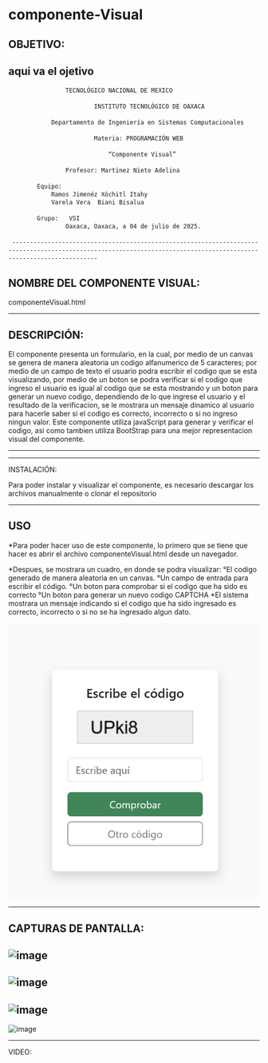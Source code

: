 # componente-Visual
OBJETIVO:
--------------------------------------------------------------------------------------------------------------------------------------------------------------------

aqui va el ojetivo
--------------------------------------------------------------------------------------------------------------------------------------------------------------------
								
					TECNOLÓGICO NACIONAL DE MEXICO
	
                 			INSTITUTO TECNOLÓGICO DE OAXACA			

				Departamento de Ingeniería en Sistemas Computacionales

	                        Materia: PROGRAMACIÓN WEB
       
				                “Componente Visual”

					Profesor: Martinez Nieto Adelina
		
			Equipo: 
				Ramos Jimenéz Xóchitl Itahy
				Varela Vera  Biani Bisalua

			Grupo:   VSI
					Oaxaca, Oaxaca, a 04 de julio de 2025.

     --------------------------------------------------------------------------------------------------------------------------------------------------------------------
NOMBRE DEL COMPONENTE VISUAL:
--------------------------------------------------------------------------------------------------------------------------------------------------------------------
componenteVisual.html

--------------------------------------------------------------------------------------------------------------------------------------------------------------------
DESCRIPCIÓN:
--------------------------------------------------------------------------------------------------------------------------------------------------------------------
El componente presenta un formulario, en la cual, por medio de un canvas se genera de manera aleatoria un codigo alfanumerico de 5 caracteres; por medio de un campo de texto el usuario podra escribir el codigo que se esta visualizando, por medio de un boton se podra verificar si el codigo que ingreso el usuario es igual al codigo que se esta mostrando y un boton para generar un nuevo codigo, dependiendo de lo que ingrese el usuario y el resultado de la verificacion, se le mostrara un mensaje dinamico al usuario para hacerle saber si el codigo es correcto, incorrecto o si no ingreso ningun valor. 
Este componente utiliza javaScript para generar y verificar el codigo, asi como tambien utiliza BootStrap para una mejor representacion visual del componente. 

-----------------------------------------------------------------------------------------------------------------
--------------------------------------------------------------------------------------------------------------------------------------------------------------------

INSTALACIÓN: 

Para poder instalar y visualizar el componente, es necesario descargar los archivos manualmente o clonar el repositorio

--------------------------------------------------------------------------------------------------------------------------------------------------------------------
USO 
--------------------------------------------------------------------------------------------------------------------------------------------------------------------

*Para poder hacer uso de este componente, lo primero que se tiene que hacer es abrir el archivo componenteVisual.html desde un navegador.

*Despues, se mostrara un cuadro, en donde se podra visualizar:
  °El codigo generado de manera aleatoria en un canvas.
  °Un campo de entrada para escribir el código.
  °Un boton para comprobar si el codigo que ha sido es correcto
  °Un boton para generar un nuevo codigo CAPTCHA
*El sistema mostrara un mensaje indicando si el codigo que ha sido ingresado es correcto, incorrecto o si no se ha ingresado algun dato.

![image](https://github.com/Biani02/componente-Visual/blob/8600dd1ff1b2419eb7ccd2792f5ddc7644c8cbbc/Captura%20de%20pantalla%202025-07-04%20173021.png)
  
-------------------------------------------------------------------------------------------------------------------------------------------------------------------
CAPTURAS DE PANTALLA:
-------------------------------------------------------------------------------------------------------------------------------------------------------------------

![image]()
-------------------------------------------------------------------------------------------------------------------------------------------------------------------
![image]()
-------------------------------------------------------------------------------------------------------------------------------------------------------------------
![image]()
-------------------------------------------------------------------------------------------------------------------------------------------------------------------
![image]()

--------------------------------------------------------------------------------------------------------------------------------------------------------------------------------------------------------------------------------------------------------------------------------------------------------------------------------------

VIDEO:

